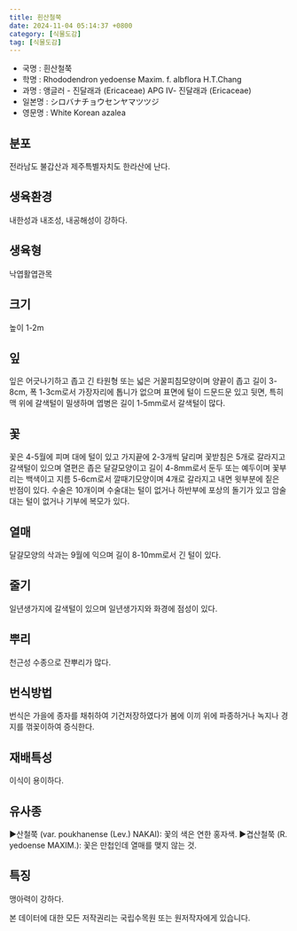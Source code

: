 ```yaml
---
title: 흰산철쭉
date: 2024-11-04 05:14:37 +0800
category: [식물도감]
tag: [식물도감]
---
```




- 국명 : 흰산철쭉
- 학명 : Rhododendron yedoense Maxim. f. albflora H.T.Chang
- 과명 : 앵글러 - 진달래과 (Ericaceae) APG Ⅳ- 진달래과 (Ericaceae)
- 일본명 : シロバナチョウセンヤマツツジ
- 영문명 : White Korean azalea


## 분포
전라남도 불갑산과 제주특별자치도 한라산에 난다.
## 생육환경
내한성과 내조성, 내공해성이 강하다.
## 생육형
낙엽활엽관목
## 크기
높이 1-2m
## 잎
잎은 어긋나기하고 좁고 긴 타원형 또는 넓은 거꿀피침모양이며 양끝이 좁고 길이 3-8cm, 폭 1-3cm로서 가장자리에 톱니가 없으며 표면에 털이 드문드문 있고 뒷면, 특히 맥 위에 갈색털이 밀생하며 엽병은 길이 1-5mm로서 갈색털이 많다.
## 꽃
꽃은 4-5월에 피며 대에 털이 있고 가지끝에 2-3개씩 달리며 꽃받침은 5개로 갈라지고 갈색털이 있으며 열편은 좁은 달걀모양이고 길이 4-8mm로서 둔두 또는 예두이며 꽃부리는 백색이고 지름 5-6cm로서 깔때기모양이며 4개로 갈라지고 내면 윗부분에 짙은 반점이 있다. 수술은 10개이며 수술대는 털이 없거나 하반부에 포상의 돌기가 있고 암술대는 털이 없거나 기부에 복모가 있다.
## 열매
달걀모양의 삭과는 9월에 익으며 길이 8-10mm로서 긴 털이 있다.
## 줄기
일년생가지에 갈색털이 있으며 일년생가지와 화경에 점성이 있다.
## 뿌리
천근성 수종으로 잔뿌리가 많다.
## 번식방법
번식은 가을에 종자를 채취하여 기건저장하였다가 봄에 이끼 위에 파종하거나 녹지나 경지를 꺾꽂이하여 증식한다.
## 재배특성
이식이 용이하다.
## 유사종
▶산철쭉 (var. poukhanense (Lev.) NAKAI): 꽃의 색은 연한 홍자색.▶겹산철쭉 (R. yedoense MAXIM.): 꽃은 만첩인데 열매를 맺지 않는 것.
## 특징
맹아력이 강하다.






본 데이터에 대한 모든 저작권리는 국립수목원 또는 원저작자에게 있습니다.
